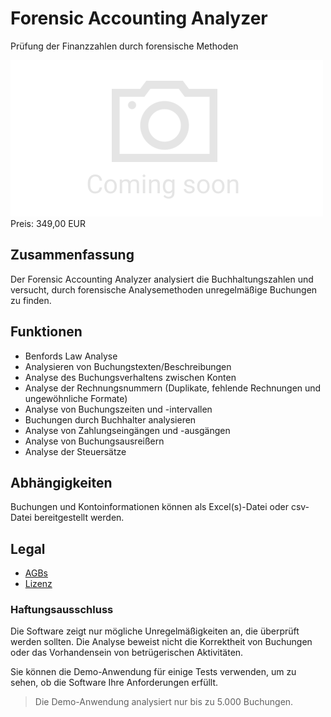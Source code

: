 # Forensic Accounting Analyzer

Prüfung der Finanzzahlen durch forensische Methoden

<div class="splash">
    <img alt="Splash" src="/tpl/img/placeholder_splash.png">
    <div class="price">Preis: 349,00 EUR</div>
    <div class="purchase">
        <!--<a class="button" href="#">Demo</a>
        <a class="button" href="#">Buy</a>-->
    </div>
</div>

## Zusammenfassung

Der Forensic Accounting Analyzer analysiert die Buchhaltungszahlen und versucht, durch forensische Analysemethoden unregelmäßige Buchungen zu finden.

## Funktionen

* Benfords Law Analyse
* Analysieren von Buchungstexten/Beschreibungen
* Analyse des Buchungsverhaltens zwischen Konten
* Analyse der Rechnungsnummern (Duplikate, fehlende Rechnungen und ungewöhnliche Formate)
* Analyse von Buchungszeiten und -intervallen
* Buchungen durch Buchhalter analysieren
* Analyse von Zahlungseingängen und -ausgängen
* Analyse von Buchungsausreißern
* Analyse der Steuersätze

## Abhängigkeiten

Buchungen und Kontoinformationen können als Excel(s)-Datei oder csv-Datei bereitgestellt werden.

## Legal

* [AGBs](/de/terms)
* [Lizenz](https://github.com/Karaka-Management/ForensicAccountingAnalyzerApp/blob/master/LICENSE.txt)

### Haftungsausschluss

Die Software zeigt nur mögliche Unregelmäßigkeiten an, die überprüft werden sollten. Die Analyse beweist nicht die Korrektheit von Buchungen oder das Vorhandensein von betrügerischen Aktivitäten.

Sie können die Demo-Anwendung für einige Tests verwenden, um zu sehen, ob die Software Ihre Anforderungen erfüllt.

> Die Demo-Anwendung analysiert nur bis zu 5.000 Buchungen.